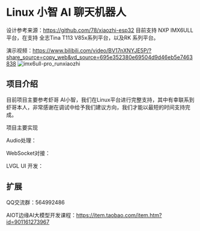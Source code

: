 # Linux 小智 AI 聊天机器人

设计参考来源：https://github.com/78/xiaozhi-esp32  目前支持 NXP IMX6ULL 平台，在支持 全志Tina T113 V85x系列平台，以及RK 系列平台。

演示视频：https://www.bilibili.com/video/BV17nXNYJE5P/?share_source=copy_web&vd_source=695e352380e69504d9d46eb5e7463838
![imx6ull-pro_runxiaozhi](docs/img/imx6ull-pro_runxiaozhi.jpg)
## 项目介绍

目前项目主要参考虾哥  AI小智，我们在Linux平台进行完整支持，其中有幸联系到虾哥本人，非常感谢在调试中给予我们建议方向，我们才能以最短的时间支持完成。

项目主要实现

Audio处理：

WebSocket对接：

LVGL  UI 开发：



## 扩展

QQ交流群：564992486 

AIOT边缘AI大模型开发课程：https://item.taobao.com/item.htm?id=901161273967


